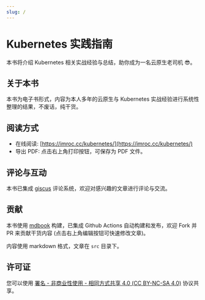 ```yaml
---
slug: /
---
```


# Kubernetes 实践指南

本书将介绍 Kubernetes 相关实战经验与总结，助你成为一名云原生老司机 😎。

## 关于本书

本书为电子书形式，内容为本人多年的云原生与 Kubernetes 实战经验进行系统性整理的结果，不废话，纯干货。

## 阅读方式

* 在线阅读: [https://imroc.cc/kubernetes/](https://imroc.cc/kubernetes/)
* 导出 PDF: 点击右上角打印按钮，可保存为 PDF 文件。

## 评论与互动

本书已集成 [giscus](https://giscus.app/zh-CN) 评论系统，欢迎对感兴趣的文章进行评论与交流。

## 贡献

本书使用 [mdbook](https://rust-lang.github.io/mdBook/) 构建，已集成 Github Actions 自动构建和发布，欢迎 Fork 并 PR 来贡献干货内容 (点击右上角编辑按钮可快速修改文章)。

内容使用 markdown 格式，文章在 `src` 目录下。

## 许可证

您可以使用 [署名 - 非商业性使用 - 相同方式共享 4.0 (CC BY-NC-SA 4.0)](https://creativecommons.org/licenses/by-nc-sa/4.0/deed.zh) 协议共享。
